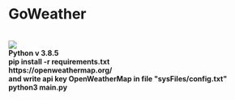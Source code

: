 # GoWeather

<br>
<img src="img/icon.ico" />
<br>
<b>
Python v 3.8.5
<br>
pip install -r requirements.txt
<br>
https://openweathermap.org/
<br>
and write api key OpenWeatherMap in file "sysFiles/config.txt"
<br>
python3 main.py
</b>
